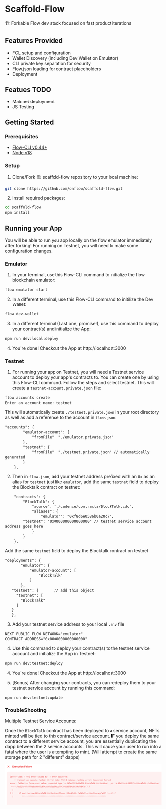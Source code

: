 # Scaffold-Flow
🏗 Forkable Flow dev stack focused on fast product iterations

## Features Provided

- FCL setup and configuration
- Wallet Discovery (including Dev Wallet on Emulator)
- CLI private key separation for security
- Flow.json loading for contract placeholders
- Deployment 

## Featues TODO

- Mainnet deployment
- JS Testing

## Getting Started

### Prerequisites
- [Flow-CLI v0.44+](https://github.com/onflow/flow-cli) 
- [Node v18](https://nodejs.org/en/download/)

### Setup

1.  Clone/Fork 🏗 scaffold-flow repository to your local machine:
```bash
git clone https://github.com/onflow/scaffold-flow.git
```

2. install required packages:
```bash
cd scaffold-flow
npm install
```

## Running your App

You will be able to run you app locally on the flow emulator immediately after forking! For running on Testnet, you will need to make some configuration changes.

### Emulator

1. In your terminal, use this Flow-CLI command to initialize the flow blockchain emulator:
```bash
flow emulator start
```

2. In a different terminal, use this Flow-CLI command to initilize the Dev Wallet:
```bash
flow dev-wallet
```

3. In a different terminal (Last one, promise!), use this command to deploy your contract(s) and initialize the App:
```bash
npm run dev:local:deploy
```
4. You're done! Checkout the App at http://localhost:3000

### Testnet

1. For running your app on Testnet, you will need a Testnet service account to deploy your app's contracts to. You can create one by using this Flow-CLI command. Follow the steps and select testnet. This will create a `testnet-account.private.json` file:
```bash
flow accounts create
Enter an account name: testnet
```

This will automatically create `./testnet.private.json` in your root directory as well as add a reference to the account in `flow.json`:

```
"accounts": {
		"emulator-account": {
			"fromFile": "./emulator.private.json"
		},
		"testnet": {
			"fromFile": "./testnet.private.json" // automatically generated
		}
	},
```

2. Then in `flow.json`, add your testnet address prefixed with an `0x` as an alias for `testnet` just like `emulator`, add the same `testnet` field to deploy the Blocktalk contract on testnet:
```
	"contracts": {
		"BlockTalk": {
			"source": "./cadence/contracts/BlockTalk.cdc",
			"aliases": {
				"emulator": "0xf8d6e0586b0a20c7",
        "testnet": "0x0000000000000000" // testnet service account address goes here
			}
		}
	},
```

 Add the same `testnet` field to deploy the Blocktalk contract on testnet

 ```
 "deployments": {
		"emulator": {
			"emulator-account": [
				"BlockTalk"
			]
		},
    "testnet": {       // add this object
      "testnet": [
        "BlockTalk"
      ]
    }
	},
 ```

3. Add your testnet service address to your local `.env` file 
```
NEXT_PUBLIC_FLOW_NETWORK="emulator"
CONTRACT_ADDRESS="0x0000000000000000"
```

4. Use this command to deploy your contract(s) to the testnet service account and initialize the App in Testnet:
```bash
npm run dev:testnet:deploy
```

4. You're done! Checkout the App at http://localhost:3000

5. [Bonus] After changing your contracts, you can redeploy them to your testnet service account by running this command:
```bash
npm run dev:testnet:update
```

### TroubleShooting

Multiple Testnet Service Accounts:

Once the `BlockTalk` contract has been deployed to a service account, NFTs minted will be tied to this contract/service account. **IF** you deploy the same contract to a different service account, you are essentially duplicating the dapp between the 2 service accounts. This will cause your user to run into a fatal where the user is attempting to mint. (Will attempt to create the same storage path for 2 "different" dapps)

![duplicate storage path error](./public/duplicate_storage_path_error.png)